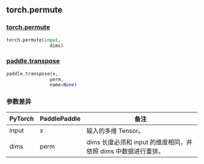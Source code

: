 ## torch.permute
### [torch.permute](https://pytorch.org/docs/stable/generated/torch.permute.html?highlight=permute#torch.permute)

```python
torch.permute(input,
                dims)
```

### [paddle.transpose](https://www.paddlepaddle.org.cn/documentation/docs/zh/api/paddle/transpose_cn.html#transpose)

```python
paddle.transpose(x,
                perm,
                name=None)
```
### 参数差异
| PyTorch       | PaddlePaddle | 备注                                                   |
| ------------- | ------------ | ------------------------------------------------------ |
| input        | x            | 输入的多维 Tensor。                   |
| dims         | perm         | dims 长度必须和 input 的维度相同，并依照 dims 中数据进行重排。 |
